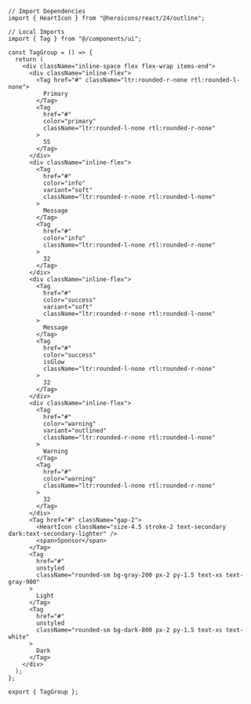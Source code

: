 ﻿```tsx
// Import Dependencies
import { HeartIcon } from "@heroicons/react/24/outline";

// Local Imports
import { Tag } from "@/components/ui";

const TagGroup = () => {
  return (
    <div className="inline-space flex flex-wrap items-end">
      <div className="inline-flex">
        <Tag href="#" className="ltr:rounded-r-none rtl:rounded-l-none">
          Primary
        </Tag>
        <Tag
          href="#"
          color="primary"
          className="ltr:rounded-l-none rtl:rounded-r-none"
        >
          55
        </Tag>
      </div>
      <div className="inline-flex">
        <Tag
          href="#"
          color="info"
          variant="soft"
          className="ltr:rounded-r-none rtl:rounded-l-none"
        >
          Message
        </Tag>
        <Tag
          href="#"
          color="info"
          className="ltr:rounded-l-none rtl:rounded-r-none"
        >
          32
        </Tag>
      </div>
      <div className="inline-flex">
        <Tag
          href="#"
          color="success"
          variant="soft"
          className="ltr:rounded-r-none rtl:rounded-l-none"
        >
          Message
        </Tag>
        <Tag
          href="#"
          color="success"
          isGlow
          className="ltr:rounded-l-none rtl:rounded-r-none"
        >
          32
        </Tag>
      </div>
      <div className="inline-flex">
        <Tag
          href="#"
          color="warning"
          variant="outlined"
          className="ltr:rounded-r-none rtl:rounded-l-none"
        >
          Warning
        </Tag>
        <Tag
          href="#"
          color="warning"
          className="ltr:rounded-l-none rtl:rounded-r-none"
        >
          32
        </Tag>
      </div>
      <Tag href="#" className="gap-2">
        <HeartIcon className="size-4.5 stroke-2 text-secondary dark:text-secondary-lighter" />
        <span>Sponsor</span>
      </Tag>
      <Tag
        href="#"
        unstyled
        className="rounded-sm bg-gray-200 px-2 py-1.5 text-xs text-gray-900"
      >
        Light
      </Tag>
      <Tag
        href="#"
        unstyled
        className="rounded-sm bg-dark-800 px-2 py-1.5 text-xs text-white"
      >
        Dark
      </Tag>
    </div>
  );
};

export { TagGroup };

```
